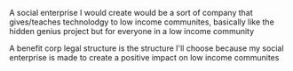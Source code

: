 A social enterprise I would create would be a sort of company that gives/teaches  technolodgy to low income communites, basically like the hidden genius project but for everyone in a low income community 

A benefit corp legal structure is the structure I'll choose because my social enterprise is made to create a positive impact on low income communites
